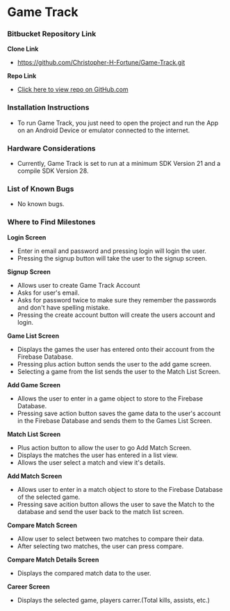 # Game Track #

### Bitbucket Repository Link ###

**Clone Link**
- https://github.com/Christopher-H-Fortune/Game-Track.git

**Repo Link**
- [Click here to view repo on GitHub.com](https://github.com/Christopher-H-Fortune/Game-Track)

### Installation Instructions ###

* To run Game Track, you just need to open the project and run the App on an Android Device or emulator connected to the internet. 

### Hardware Considerations ###

* Currently, Game Track is set to run at a minimum SDK Version 21 and a compile SDK Version 28.

### List of Known Bugs ###

* No known bugs.

### Where to Find Milestones ###

**Login Screen**

- Enter in email and password and pressing login will login the user.
- Pressing the signup button will take the user to the signup screen.

**Signup Screen**

- Allows user to create Game Track Account
- Asks for user's email.
- Asks for password twice to make sure they remember the passwords and don't have spelling mistake.
- Pressing the create account button will create the users account and login.

**Game List Screen**

- Displays the games the user has entered onto their account from the Firebase Database.
- Pressing plus action button sends the user to the add game screen.
- Selecting a game from the list sends the user to the Match List Screen.

**Add Game Screen**

- Allows the user to enter in a game object to store to the Firebase Database.
- Pressing save action button saves the game data to the user's account in the Firebase Database and sends them to the Games List Screen.

**Match List Screen** 

- Plus action button to allow the user to go Add Match Screen.
- Displays the matches the user has entered in a list view.
- Allows the user select a match and view it's details.

**Add Match Screen** 

- Allows user to enter in a match object to store to the Firebase Database of the selected game.
- Pressing save acition button allows the user to save the Match to the database and send the user back to the match list screen.

**Compare Match Screen**

- Allow user to select between two matches to compare their data.
- After selecting two matches, the user can press compare.

**Compare Match Details Screen**

- Displays the compared match data to the user.

**Career Screen**

- Displays the selected game, players carrer.(Total kills, assists, etc.)